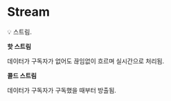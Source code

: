 # Stream

<aside>
💡 스트림.

</aside>

**핫 스트림**

데이터가 구독자가 없어도 끊임없이 흐르며 실시간으로 처리됨.

**콜드 스트림**

데이터가 구독자가 구독했을 때부터 방출됨.